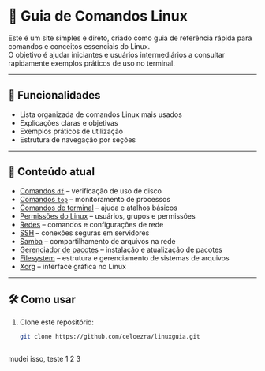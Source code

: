 # 📖 Guia de Comandos Linux

Este é um site simples e direto, criado como guia de referência rápida para comandos e conceitos essenciais do Linux.  
O objetivo é ajudar iniciantes e usuários intermediários a consultar rapidamente exemplos práticos de uso no terminal.

---

## 🚀 Funcionalidades

- Lista organizada de comandos Linux mais usados
- Explicações claras e objetivas
- Exemplos práticos de utilização
- Estrutura de navegação por seções

---

## 📂 Conteúdo atual

- [Comandos `df`](#comandos-df) – verificação de uso de disco  
- [Comandos `top`](#comandos-top) – monitoramento de processos  
- [Comandos de terminal](#comandos-help) – ajuda e atalhos básicos  
- [Permissões do Linux](#permissao-linux) – usuários, grupos e permissões  
- [Redes](#redes) – comandos e configurações de rede  
- [SSH](#ssh) – conexões seguras em servidores  
- [Samba](#samba) – compartilhamento de arquivos na rede  
- [Gerenciador de pacotes](#gerenciador-pacotes) – instalação e atualização de pacotes  
- [Filesystem](#filesystem) – estrutura e gerenciamento de sistemas de arquivos  
- [Xorg](#xorg) – interface gráfica no Linux  

---

## 🛠️ Como usar

1. Clone este repositório:
   ```bash
   git clone https://github.com/celoezra/linuxguia.git



mudei isso, teste 1 2 3